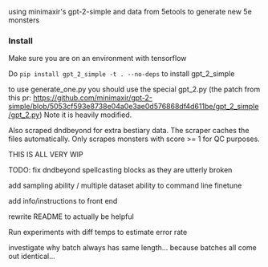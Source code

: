 using minimaxir's gpt-2-simple and data from 5etools to generate new 5e monsters

### Install 
Make sure you are on an environment with tensorflow 

Do `pip install gpt_2_simple -t . --no-deps` to install gpt_2_simple


to use generate_one.py you should use the special gpt_2.py 
(the patch from this pr: https://github.com/minimaxir/gpt-2-simple/blob/5053cf593e8738e04a0e3ae0d576868df4d611be/gpt_2_simple/gpt_2.py) Note it is heavily modified. 

Also scraped dndbeyond for extra bestiary data. The scraper caches the files automatically.  Only scrapes monsters with score >= 1 for QC purposes. 

THIS IS ALL VERY WIP 


TODO: 
fix dndbeyond spellcasting blocks as they are utterly broken

add sampling ability / multiple dataset ability to command line finetune

add info/instructions to front end

rewrite README to actually be helpful 

Run experiments with diff temps to estimate error rate

investigate why batch always has same length...
because batches all come out identical...

